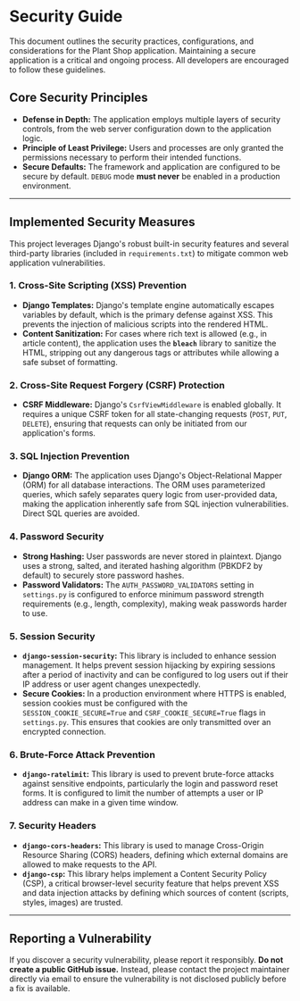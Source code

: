 # Security Guide

This document outlines the security practices, configurations, and considerations for the Plant Shop application. Maintaining a secure application is a critical and ongoing process. All developers are encouraged to follow these guidelines.

## Core Security Principles

*   **Defense in Depth:** The application employs multiple layers of security controls, from the web server configuration down to the application logic.
*   **Principle of Least Privilege:** Users and processes are only granted the permissions necessary to perform their intended functions.
*   **Secure Defaults:** The framework and application are configured to be secure by default. `DEBUG` mode **must never** be enabled in a production environment.

---

## Implemented Security Measures

This project leverages Django's robust built-in security features and several third-party libraries (included in `requirements.txt`) to mitigate common web application vulnerabilities.

### 1. Cross-Site Scripting (XSS) Prevention
*   **Django Templates:** Django's template engine automatically escapes variables by default, which is the primary defense against XSS. This prevents the injection of malicious scripts into the rendered HTML.
*   **Content Sanitization:** For cases where rich text is allowed (e.g., in article content), the application uses the **`bleach`** library to sanitize the HTML, stripping out any dangerous tags or attributes while allowing a safe subset of formatting.

### 2. Cross-Site Request Forgery (CSRF) Protection
*   **CSRF Middleware:** Django's `CsrfViewMiddleware` is enabled globally. It requires a unique CSRF token for all state-changing requests (`POST`, `PUT`, `DELETE`), ensuring that requests can only be initiated from our application's forms.

### 3. SQL Injection Prevention
*   **Django ORM:** The application uses Django's Object-Relational Mapper (ORM) for all database interactions. The ORM uses parameterized queries, which safely separates query logic from user-provided data, making the application inherently safe from SQL injection vulnerabilities. Direct SQL queries are avoided.

### 4. Password Security
*   **Strong Hashing:** User passwords are never stored in plaintext. Django uses a strong, salted, and iterated hashing algorithm (PBKDF2 by default) to securely store password hashes.
*   **Password Validators:** The `AUTH_PASSWORD_VALIDATORS` setting in `settings.py` is configured to enforce minimum password strength requirements (e.g., length, complexity), making weak passwords harder to use.

### 5. Session Security
*   **`django-session-security`:** This library is included to enhance session management. It helps prevent session hijacking by expiring sessions after a period of inactivity and can be configured to log users out if their IP address or user agent changes unexpectedly.
*   **Secure Cookies:** In a production environment where HTTPS is enabled, session cookies must be configured with the `SESSION_COOKIE_SECURE=True` and `CSRF_COOKIE_SECURE=True` flags in `settings.py`. This ensures that cookies are only transmitted over an encrypted connection.

### 6. Brute-Force Attack Prevention
*   **`django-ratelimit`:** This library is used to prevent brute-force attacks against sensitive endpoints, particularly the login and password reset forms. It is configured to limit the number of attempts a user or IP address can make in a given time window.

### 7. Security Headers
*   **`django-cors-headers`:** This library is used to manage Cross-Origin Resource Sharing (CORS) headers, defining which external domains are allowed to make requests to the API.
*   **`django-csp`:** This library helps implement a Content Security Policy (CSP), a critical browser-level security feature that helps prevent XSS and data injection attacks by defining which sources of content (scripts, styles, images) are trusted.

---

## Reporting a Vulnerability

If you discover a security vulnerability, please report it responsibly. **Do not create a public GitHub issue.** Instead, please contact the project maintainer directly via email to ensure the vulnerability is not disclosed publicly before a fix is available.
